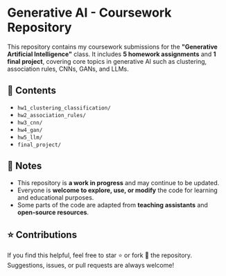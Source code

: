 # Generative AI - Coursework Repository

This repository contains my coursework submissions for the **"Generative Artificial Intelligence"** class. It includes **5 homework assignments** and **1 final project**, covering core topics in generative AI such as clustering, association rules, CNNs, GANs, and LLMs.

## 📝 Contents

- `hw1_clustering_classification/`
- `hw2_association_rules/`
- `hw3_cnn/`
- `hw4_gan/`
- `hw5_llm/`
- `final_project/`

## 📌 Notes

- This repository is **a work in progress** and may continue to be updated.
- Everyone is **welcome to explore, use, or modify** the code for learning and educational purposes.
- Some parts of the code are adapted from **teaching assistants** and **open-source resources**.

## ⭐ Contributions

If you find this helpful, feel free to star ⭐ or fork 🍴 the repository.  
Suggestions, issues, or pull requests are always welcome!
